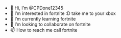 - 👋 Hi, I’m @CPDone12345
- 👀 I’m interested in fortnite :D take me to your xbox
- 🌱 I’m currently learning fortnite
- 💞️ I’m looking to collaborate on fortnite
- 📫 How to reach me call fortnite

<!---
CPDone12345/CPDone12345 is a ✨ special ✨ repository because its `README.md` (this file) appears on your GitHub profile.
You can click the Preview link to take a look at your changes.
--->
